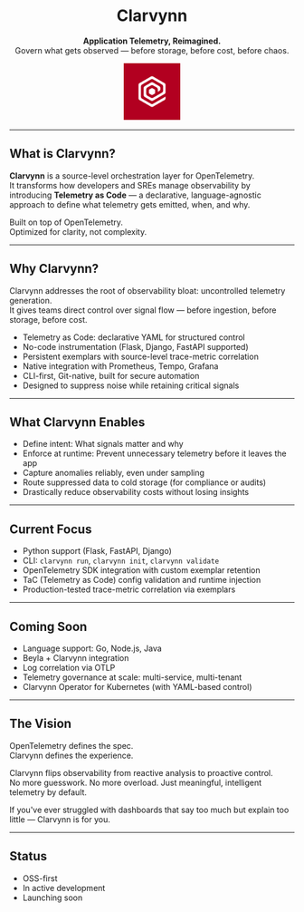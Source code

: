 <h1 align="center">
  Clarvynn
</h1>

<p align="center">
  <strong>Application Telemetry, Reimagined.</strong><br>
  Govern what gets observed — before storage, before cost, before chaos.
</p>

<p align="center">
  <img src="https://raw.githubusercontent.com/clarvynn/.github/main/assets/logo.jpg" alt="Clarvynn logo" width="100" />
</p>

---

## What is Clarvynn?

**Clarvynn** is a source-level orchestration layer for OpenTelemetry.  
It transforms how developers and SREs manage observability by introducing **Telemetry as Code** — a declarative, language-agnostic approach to define what telemetry gets emitted, when, and why.

Built on top of OpenTelemetry.  
Optimized for clarity, not complexity.

---

## Why Clarvynn?

Clarvynn addresses the root of observability bloat: uncontrolled telemetry generation.  
It gives teams direct control over signal flow — before ingestion, before storage, before cost.

- Telemetry as Code: declarative YAML for structured control  
- No-code instrumentation (Flask, Django, FastAPI supported)  
- Persistent exemplars with source-level trace-metric correlation  
- Native integration with Prometheus, Tempo, Grafana  
- CLI-first, Git-native, built for secure automation  
- Designed to suppress noise while retaining critical signals

---

## What Clarvynn Enables

- Define intent: What signals matter and why  
- Enforce at runtime: Prevent unnecessary telemetry before it leaves the app  
- Capture anomalies reliably, even under sampling  
- Route suppressed data to cold storage (for compliance or audits)  
- Drastically reduce observability costs without losing insights

---

## Current Focus

- Python support (Flask, FastAPI, Django)  
- CLI: `clarvynn run`, `clarvynn init`, `clarvynn validate`  
- OpenTelemetry SDK integration with custom exemplar retention  
- TaC (Telemetry as Code) config validation and runtime injection  
- Production-tested trace-metric correlation via exemplars

---

## Coming Soon

- Language support: Go, Node.js, Java  
- Beyla + Clarvynn integration  
- Log correlation via OTLP  
- Telemetry governance at scale: multi-service, multi-tenant  
- Clarvynn Operator for Kubernetes (with YAML-based control)

---

## The Vision

OpenTelemetry defines the spec.  
Clarvynn defines the experience.

Clarvynn flips observability from reactive analysis to proactive control.  
No more guesswork. No more overload. Just meaningful, intelligent telemetry by default.

If you've ever struggled with dashboards that say too much but explain too little — Clarvynn is for you.

---

## Status

- OSS-first  
- In active development  
- Launching soon  

